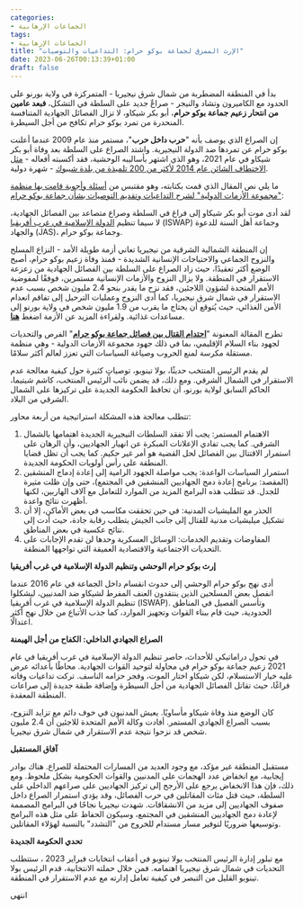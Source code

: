 ```yaml
---
categories:
- الجماعات الإرهابية
tags:
- الجماعات الإرهابية
title: "الإرث الممزق لجماعة بوكو حرام: التداعيات والتوصيات"
date: 2023-06-26T00:13:39+01:00
draft: false
---
```

بدأ في المنطقة المضطربة من شمال شرق نيجيريا - المتمركزة في ولاية بورنو على الحدود مع الكاميرون وتشاد والنيجر - صراعٌ جديد على السلطة في التشكل، **فبعد عامين من انتحار زعيم جماعة بوكو حرام**، أبو بكر شيكاو، لا تزال الفصائل الجهادية المتنافسة المنحدرة من تمرد بوكو حرام تكافح من أجل السيطرة.

إن الصراع الذي يوصف بأنه "**حرب داخل حرب**"، مستمر منذ عام 2009 عندما أعلنت بوكو حرام عن تمردها ضد الدولة النيجيرية. واشتد الصراع على السلطة بعد وفاة أبو بكر شيكاو في عام 2021، وهو الذي اشتهر بأساليبه الوحشية، فقد أكسبته أفعاله - [مثل الاختطاف الشائن عام 2014 لأكثر من 200 تلميذة من بلدة شيبوك](https://www.dni.gov/nctc/groups/boko_haram.html) - شهرة دولية.

ما يلي نص المقال الذي قمت بكتابته، وهو مقتبس من [أسئلة وأجوبة قامت بها منظمة "مجموعة الأزمات الدولية" لشرح التداعيات وتقديم التوصيات بشأن جماعة بوكو حرام](https://www.crisisgroup.org/africa/west-africa/nigeria/fighting-among-boko-haram-splinters-rages): 

لقد أدى موت أبو بكر شيكاو إلى فراغ في السلطة وصراع متصاعد بين الفصائل الجهادية، لا سيما تنظيم [الدولة الإسلامية في غرب أفريقيا](https://rewardsforjustice.net/ar/rewards/الدولة-الإسلامية-في-ولاية-غرب-إفريقيا-i/) (ISWAP) وجماعة أهل السنة للدعوة والجهاد (JAS)، وجماعة بوكو حرام.

إن المنطقة الشمالية الشرقية من نيجيريا تعاني أزمة طويلة الأمد - النزاع المسلح والنزوح الجماعي والاحتياجات الإنسانية الشديدة - فمنذ وفاة زعيم بوكو حرام، أصبح الوضع أكثر تعقيدًا، حيث زاد الصراع على السلطة بين الفصائل الجهادية من زعزعة الاستقرار في المنطقة. ولا يزال النزوح والأزمات الإنسانية مستمرين، فوفقًا لمفوضية الأمم المتحدة لشؤون اللاجئين، فقد نزح ما يقدر بنحو 2.4 مليون شخص بسبب عدم الاستقرار في شمال شرق نيجيريا، كما أدى النزوح وعمليات الترحيل إلى تفاقم انعدام الأمن الغذائي، حيث يُتوقع أن يحتاج ما يقرب من 1.9 مليون شخص في ولاية بورنو إلى مساعدات غذائية. ولقراءة المزيد عن الأزمة اضغط **[هنا](https://nigeria.un.org/en/137079-cost-hunger-north-east-nigeria)**.

تطرح المقالة المعنونة "**[احتدام القتال بين فصائل جماعة بوكو حرام](https://www.crisisgroup.org/africa/west-africa/nigeria/fighting-among-boko-haram-splinters-rages)**" الفرص والتحديات لجهود بناء السلام الإقليمي، بما في ذلك جهود مجموعة الأزمات الدولية - وهي منظمة مستقلة مكرسة لمنع الحروب وصياغة السياسات التي تعزز لعالم أكثر سلامًا. 

لم يقدم الرئيس المنتخب حديثًا، بولا تينوبو، توصياتٍ كثيرة حول كيفية معالجة عدم الاستقرار في الشمال الشرقي. ومع ذلك، قد يضمن نائب الرئيس المنتخب، كاشم شيتيما، الحاكم السابق لولاية بورنو، أن تحافظ الحكومة الجديدة على تركيزها على الشمال الشرقي من البلاد.

تتطلب معالجة هذه المشكلة استراتيجية من أربعة محاور:

1. الاهتمام المستمر: يجب ألا تفقد السلطات النيجيرية الجديدة اهتمامها بالشمال الشرقي. كما يجب تفادي الإعلانات المبكرة عن انهيار الجهاديين، وأن الرهان على استمرار الاقتتال بين الفصائل لحل القضية هو أمر غير حكيم. كما يجب أن تظل قضايا المنطقة على رأس أولويات الحكومة الجديدة.
2. استمرار السياسات الواعدة: يجب مواصلة الجهود الرامية إلى إعادة إدماج المنشقين (المقصد: برنامج إعادة دمج الجهاديين المنشقين في المجتمع)، حتى وإن ظلت مثيرة للجدل. قد تتطلب هذه البرامج المزيد من الموارد للتعامل مع آلاف الهاربين، لكنها أظهرت نتائج واعدة.
3. الحذر مع المليشيات المدنية: في حين تحققت مكاسب في بعض الأماكن، إلا أن تشكيل ميليشيات مدنية للقتال إلى جانب الجيش يتطلب رقابة جادة، حيث أدت إلى نتائج عكسية في بعض المناطق.
4. المفاوضات وتقديم الخدمات: الوسائل العسكرية وحدها لن تقدم الإجابات على التحديات الاجتماعية والاقتصادية العميقة التي تواجهها المنطقة.


**إرث بوكو حرام الوحشي وتنظيم الدولة الإسلامية في غرب أفريقيا**

أدى نهج بوكو حرام الوحشي إلى حدوث انقسام داخل الجماعة في عام 2016 عندما انفصل بعض المسلحين الذين ينتقدون العنف المفرط لشيكاو ضد المدنيين، ليشكلوا تنظيم الدولة الإسلامية في غرب أفريقيا (ISWAP). وتأسس الفصيل في المناطق الحدودية، حيث قام ببناء القوات وتجهيز الموارد، كما جذب الأتباع من خلال نهج أكثر اعتدالًا.

**الصراع الجهادي الداخلي: الكفاح من أجل الهيمنة**

في تحول دراماتيكي للأحداث، حاصر تنظيم الدولة الإسلامية في غرب أفريقيا في عام 2021 زعيم جماعة بوكو حرام في محاولة لتوحيد القوات الجهادية. محاطًا بأعدائه عرض عليه خيار الاستسلام، لكن شيكاو اختار الموت، وفجر حزامه الناسف. تركت تداعيات وفاته فراغًا، حيث تقاتل الفصائل الجهادية من أجل السيطرة وإضافة طبقة جديدة إلى صراعات المنطقة المعقدة.

كان الوضع منذ وفاة شيكاو مأساويًا. يعيش المدنيون في خوف دائم مع تزايد النزوح، بسبب الصراع الجهادي المستمر. أفادت وكالة الأمم المتحدة للاجئين أن 2.4 مليون شخص قد نزحوا نتيجة عدم الاستقرار في شمال شرق نيجيريا.

**آفاق المستقبل**

مستقبل المنطقة غير مؤكد، مع وجود العديد من المسارات المحتملة للصراع. هناك بوادر إيجابية، مع انخفاض عدد الهجمات على المدنيين والقوات الحكومية بشكل ملحوظ. ومع ذلك، فإن هذا الانخفاض يرجع على الأرجح إلى تركيز الجهاديين على صراعهم الداخلي على السلطة، حيث قتل مئات المقاتلين في حرب الفصائل، وقد يؤدي استمرار الصراع داخل صفوف الجهاديين إلى مزيد من الانشقاقات.
شهدت نيجيريا نجاحًا في البرامج المصممة لإعادة دمج الجهاديين المنشقين في المجتمع، وسيكون الحفاظ على مثل هذه البرامج وتوسيعها ضروريًا لتوفير مسار مستدام للخروج من "التشدد" بالنسبة لهؤلاء المقاتلين.

**تحدي الحكومة الجديدة**

مع تبلور إدارة الرئيس المنتخب بولا تينوبو في أعقاب انتخابات فبراير 2023 ، ستتطلب التحديات في شمال شرق نيجيريا اهتمامه. فمن خلال حملته الانتخابية، قدم الرئيس بولا تينوبو القليل من التبصر في كيفية تعامل إدارته مع عدم الاستقرار في المنطقة.

انتهى
